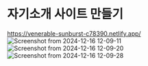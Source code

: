 # 자기소개 사이트 만들기
https://venerable-sunburst-c78390.netlify.app/
![Screenshot from 2024-12-16 12-09-11](https://github.com/user-attachments/assets/7a4feebf-53fd-4fff-936f-a2b2492ab43a)
![Screenshot from 2024-12-16 12-09-20](https://github.com/user-attachments/assets/557595ef-b365-45da-8036-922bf4c1027a)
![Screenshot from 2024-12-16 12-09-28](https://github.com/user-attachments/assets/167c6e27-5ec5-46a3-9402-58fea1aeeb51)
